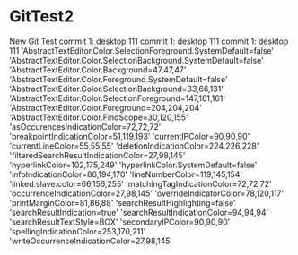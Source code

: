 # GitTest2
New Git Test
commit 1: desktop  111
commit 1: desktop  111
commit 1: desktop  111
		'AbstractTextEditor.Color.SelectionForeground.SystemDefault=false'
		'AbstractTextEditor.Color.SelectionBackground.SystemDefault=false'
		'AbstractTextEditor.Color.Background=47,47,47'
		'AbstractTextEditor.Color.Foreground.SystemDefault=false'
		'AbstractTextEditor.Color.SelectionBackground=33,66,131'
		'AbstractTextEditor.Color.SelectionForeground=147,161,161'
		'AbstractTextEditor.Color.Foreground=204,204,204'
		'AbstractTextEditor.Color.FindScope=30,120,155'
		'asOccurencesIndicationColor=72,72,72'
		'breakpointIndicationColor=51,119,193'
		'currentIPColor=90,90,90'
		'currentLineColor=55,55,55'
		'deletionIndicationColor=224,226,228'
		'filteredSearchResultIndicationColor=27,98,145'
		'hyperlinkColor=102,175,249'
		'hyperlinkColor.SystemDefault=false'
		'infoIndicationColor=86,194,170'
		'lineNumberColor=119,145,154'
		'linked.slave.color=66,156,255'
		'matchingTagIndicationColor=72,72,72'
		'occurrenceIndicationColor=27,98,145'
		'overrideIndicatorColor=78,120,117'
		'printMarginColor=81,86,88'
		'searchResultHighlighting=false'
		'searchResultIndication=true'
		'searchResultIndicationColor=94,94,94'
		'searchResultTextStyle=BOX'
		'secondaryIPColor=90,90,90'
		'spellingIndicationColor=253,170,211'
		'writeOccurrenceIndicationColor=27,98,145'
